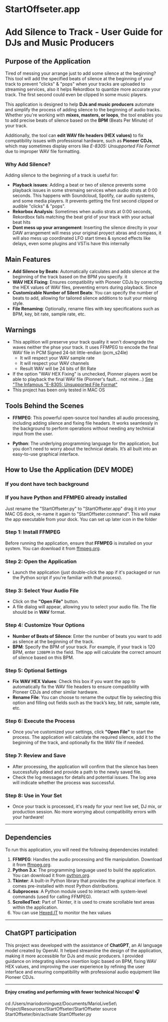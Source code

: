 
# StartOffseter.app
# Add Silence to Track - User Guide for DJs and Music Producers

## Purpose of the Application

Tired of messing your arrange just to add some silence at the beginning? This tool will add the specified beats of silence at the beginning of your track to prevent "clicks" & "pops" when your tracks are uploaded to streaming services, also it helps Rekordbox to quantize more accurate your track. The first second could even be clipped In some music players.

This application is designed to help **DJs and music producers** automate and simplify the process of adding silence to the beginning of audio tracks. Whether you're working with **mixes, masters, or loops**, the tool enables you to add precise beats of silence based on the **BPM** (Beats Per Minute) of your track.

Additionally, the tool can **edit WAV file headers (HEX values)** to fix compatibility issues with professional hardware, such as **Pioneer CDJs**, which may sometimes display errors like *E-8305: Unsupported File Format* due to improper WAV file formatting.

### Why Add Silence? 

Adding silence to the beginning of a track is useful for:
- **Playback issues**: Adding a beat or two of silence prevents some playback issues in some stremaing services when audio strats at 0:00 seconds. This happens with Soundcloud, Spotify, car audio systems, and some media players. It prevents getting the first second clipped or audible "clicks" & "pops".
- **Rekorbox Analysis**: Sometimes when audio strats at 0:00 seconds, Rekordbox fails matching the beat grid of your track with your actual beat hits
- **Dont mess up your arrangement**: Inserting the silence direclty in your DAW arrangement will mess your original proyect abras and compass, it will also mess up coordinated LFO start times & synced effects like delays, even some plugins and VSTis have this internally

## Main Features

- **Add Silence by Beats**: Automatically calculates and adds silence at the beginning of the track based on the BPM you specify. it 
- **WAV HEX Fixing**: Ensures compatibility with Pioneer CDJs by correcting the HEX values of WAV files, preventing errors during playback. Since 
- **Customizable Number of Silent Beats**: You can specify the number of beats to add, allowing for tailored silence additions to suit your mixing style.
- **File Renaming**: Optionally, rename files with key specifications such as BPM, key, bit rate, sample rate, etc.
  
## Warnings

- This applition will preserve your track quality it won't downgrade the waves neither the phse your track. It uses FFMPEG to encode the final WAV file in PCM Signed 24-bit little-endian (pcm_s24le)
  - It will respect your WAV sample rate
  - It will respect your WAV channels
  - Result WAV will be 24 bits of Bit Rate
- If the option "WAV HEX Fixing" is unchecked, Pionner players wont be able to playback the final WAV file (Pionner's fault... not mine...) [See "The Infamous "E-8305: Unsupported File Format"](https://www.reddit.com/r/Rekordbox/comments/jfs7dd/the_infamous_e8305_unsupported_file_format_almost/)
- This project has been only tested in MAC OS

## Tools Behind the Scenes

- **FFMPEG**: This powerful open-source tool handles all audio processing, including adding silence and fixing file headers. It works seamlessly in the background to perform operations without needing any technical input from the user.
  
- **Python**: The underlying programming language for the application, but you don’t need to worry about the technical details. It’s all built into an easy-to-use graphical interface.

## How to Use the Application (DEV MODE)

### If you dont have tech background



### If you have Python and FFMPEG already installed
Just rename the "StartOffseter.py" to "StartOffseter.app" drag it into your MAC OS dock, re-name it again to "StartOffseter.command". This will make the app executable from your dock. You can set up later icon in the folder

### Step 1: Install FFMPEG

Before running the application, ensure that **FFMPEG** is installed on your system. You can download it from [ffmpeg.org](https://ffmpeg.org/download.html).

### Step 2: Open the Application

- Launch the application (just double-click the app if it's packaged or run the Python script if you're familiar with that process).
  
### Step 3: Select Your Audio File

- Click on the **"Open File"** button.
- A file dialog will appear, allowing you to select your audio file. The file should be in **WAV** format.

### Step 4: Customize Your Options

- **Number of Beats of Silence**: Enter the number of beats you want to add as silence at the beginning of the track.
- **BPM**: Specify the BPM of your track. For example, if your track is 120 BPM, enter `120BPM` in the field. The app will calculate the correct amount of silence based on this BPM.
  
### Step 5: Optional Settings

- **Fix WAV HEX Values**: Check this box if you want the app to automatically fix the WAV file headers to ensure compatibility with Pioneer CDJs and other similar hardware.
- **Rename File**: You can choose to rename the output file by selecting this option and filling out fields such as the track’s key, bit rate, sample rate, etc.

### Step 6: Execute the Process

- Once you've customized your settings, click **"Open File"** to start the process. The application will calculate the required silence, add it to the beginning of the track, and optionally fix the WAV file if needed.
  
### Step 7: Review and Save

- After processing, the application will confirm that the silence has been successfully added and provide a path to the newly saved file.
- Check the log messages for details and potential issues. The log area will indicate whether the process was successful.

### Step 8: Use in Your Set

- Once your track is processed, it's ready for your next live set, DJ mix, or production session. No more worrying about compatibility errors with your hardware!

---

## Dependencies

To run this application, you will need the following dependencies installed:

1. **FFMPEG**: Handles the audio processing and file manipulation. Download it from [ffmpeg.org](https://ffmpeg.org/download.html).
2. **Python 3.x**: The programming language used to build the application. You can download it from [python.org](https://www.python.org/downloads/).
3. **Tkinter**: A built-in Python library that provides the graphical interface. It comes pre-installed with most Python distributions.
4. **Subprocess**: A Python module used to interact with system-level commands (used for calling FFMPEG).
5. **ScrolledText**: Part of Tkinter, it is used to create scrollable text areas within the application.
6. You can use [Hexed.IT](https://hexed.it/) to monitor the hex values
  
---

## ChatGPT participation

This project was developed with the assistance of **ChatGPT**, an AI language model created by OpenAI. It helped streamline the design of the application, making it more accessible for DJs and music producers. I provided guidance on integrating silence insertion logic based on BPM, fixing WAV HEX values, and improving the user experience by refining the user interface and ensuring compatibility with professional audio equipment like Pioneer CDJs.

---

**Enjoy creating and performing with fewer technical hiccups! 🎧**

cd /Users/mariodominguez/Documents/MarioLiveSet\ Project/Resourcers/StartOffseter/StartOffseter
source StartOffseter/bin/activate
StartOffseter.py
